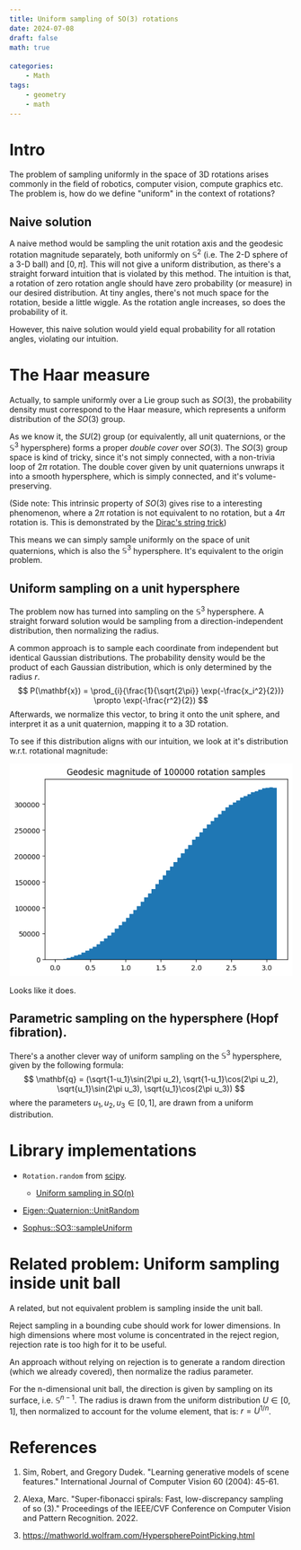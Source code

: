```yaml
---
title: Uniform sampling of SO(3) rotations
date: 2024-07-08
draft: false
math: true

categories:
    - Math
tags:
    - geometry
    - math
---
```


# Intro
The problem of sampling uniformly in the space of 3D rotations arises commonly in the field of robotics, computer vision, compute graphics etc.
The problem is, how do we define "uniform" in the context of rotations?

## Naive solution
A naive method would be sampling the unit rotation axis and the geodesic rotation magnitude separately, both uniformly on $\mathbb{S}^2$ (i.e. The 2-D sphere of a 3-D ball) and $[0, \pi]$.
This will not give a uniform distribution, as there's a straight forward intuition that is
violated by this method.
The intuition is that, a rotation of zero rotation angle should have zero probability (or measure)
in our desired distribution.
At tiny angles, there's not much space for the rotation, beside a little wiggle.
As the rotation angle increases, so does the probability of it.

However, this naive solution would yield equal probability for all rotation angles, violating our intuition.

# The Haar measure
Actually, to sample uniformly over a Lie group such as $SO(3)$, the probability density must correspond to the Haar measure, which represents a uniform distribution of the $SO(3)$ group.

As we know it, the $SU(2)$ group (or equivalently, all unit quaternions, or the $\mathbb{S}^3$ hypersphere) forms a proper *double cover*
over $SO(3)$.
The $SO(3)$ group space is kind of tricky, since it's not simply connected, with a non-trivia loop
of $2\pi$ rotation. The double cover given by unit quaternions unwraps it into a smooth hypersphere,
which is simply connected, and it's volume-preserving.

(Side note: This intrinsic property of $SO(3)$ gives rise to a interesting phenomenon,
where a $2\pi$ rotation is not equivalent to no rotation, but a $4\pi$ rotation is.
This is demonstrated by the [Dirac's string trick](https://en.wikipedia.org/wiki/Plate_trick))

This means we can simply sample uniformly on the space of unit quaternions,
which is also the $\mathbb{S}^3$ hypersphere. It's equivalent to the origin problem.

## Uniform sampling on a unit hypersphere
The problem now has turned into sampling on the $\mathbb{S}^3$ hypersphere.
A straight forward solution would be sampling from a direction-independent distribution,
then normalizing the radius.

A common approach is to sample each coordinate from independent but identical Gaussian distributions.
The probability density would be the product of each Gaussian distribution, which is only
determined by the radius $r$. 
$$
P(\mathbf{x}) = \prod_{i}{\frac{1}{\sqrt{2\pi}} \exp(-\frac{x_i^2}{2})} \propto \exp(-\frac{r^2}{2})
$$
Afterwards, we normalize this vector, to bring it onto the unit sphere, and interpret it as a unit quaternion, mapping it to a 3D rotation.

To see if this distribution aligns with our intuition, we look at it's distribution w.r.t. rotational
magnitude:

![Magnitude histogram](magnitude-hist.png)

Looks like it does.

## Parametric sampling on the hypersphere (Hopf fibration).

There's a another clever way of uniform sampling on the $\mathbb{S}^3$ hypersphere, given by the following
formula:
$$
\mathbf{q} = (\sqrt{1-u_1}\sin(2\pi u_2), \sqrt{1-u_1}\cos(2\pi u_2),
\sqrt{u_1}\sin(2\pi u_3), \sqrt{u_1}\cos(2\pi u_3))
$$
where the parameters $u_1, u_2, u_3 \in [0, 1]$, are drawn from a uniform distribution.

# Library implementations

* `Rotation.random` from [scipy](https://docs.scipy.org/doc/scipy/reference/generated/scipy.spatial.transform.Rotation.random.html).
    * [Uniform sampling in SO(n)](https://docs.scipy.org/doc/scipy/reference/generated/scipy.stats.special_ortho_group.html#scipy.stats.special_ortho_group)

* [Eigen::Quaternion::UnitRandom](https://eigen.tuxfamily.org/dox/classEigen_1_1Quaternion.html#a7da87cda5567ff1e860782d638643868)

* [Sophus::SO3::sampleUniform](https://github.com/strasdat/Sophus/blob/d0b7315a0d90fc6143defa54596a3a95d9fa10ec/sophus/so3.hpp#L855)

# Related problem: Uniform sampling inside unit ball

A related, but not equivalent problem is sampling inside the unit ball.

Reject sampling in a bounding cube should work for lower dimensions. In high dimensions where most volume is concentrated in the reject region, rejection rate is too high for it to be useful.

An approach without relying on rejection is to generate a random direction (which we already covered),
then normalize the radius parameter.

For the n-dimensional unit ball, the direction is given by sampling on its surface, i.e. $\mathbb{S}^{n-1}$. The radius is drawn from the uniform distribution $U \in [0, 1]$, then normalized to account for the volume element, that is: $r = U^{1/n}$.

# References
1. Sim, Robert, and Gregory Dudek. "Learning generative models of scene features." International Journal of Computer Vision 60 (2004): 45-61.

2. Alexa, Marc. "Super-fibonacci spirals: Fast, low-discrepancy sampling of so (3)." Proceedings of the IEEE/CVF Conference on Computer Vision and Pattern Recognition. 2022.

3. https://mathworld.wolfram.com/HyperspherePointPicking.html
